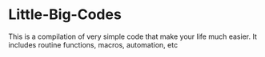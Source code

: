 # Little-Big-Codes
This is a compilation of very simple code that make your life much easier. It includes routine functions, macros, automation, etc
